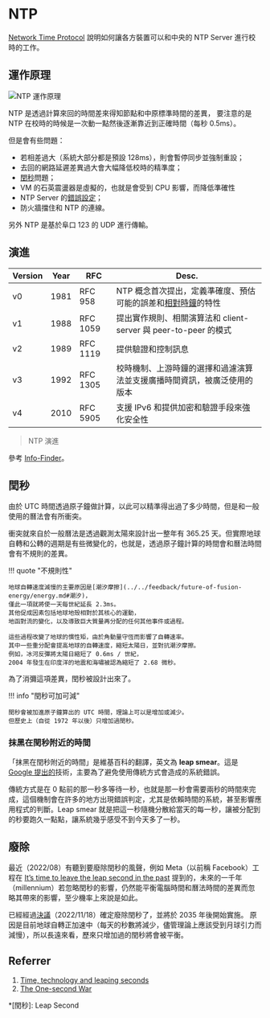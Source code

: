 # NTP

[Network Time Protocol](http://en.wikipedia.org/wiki/Network_Time_Protocol)
說明如何讓各方裝置可以和中央的 NTP Server 進行校時的工作。

## 運作原理

![NTP 運作原理](https://i.imgur.com/vx3MZ2B.png)

NTP 是透過計算來回的時間差來得知節點和中原標準時間的差異，
要注意的是 NTP 在校時的時候是一次動一點然後逐漸靠近到正確時間（每秒 0.5ms）。

但是會有些問題：

-   若相差過大（系統大部分都是預設 128ms），則會暫停同步並強制重設；
-   去回的網路延遲差異過大會大幅降低校時的精準度；
-   [閏秒](#閏秒)問題；
-   VM 的石英震盪器是虛擬的，也就是會受到 CPU 影響，而降低準確性
-   NTP Server 的[錯誤設定](https://blog.rapid7.com/2014/03/14/synchronizing-clocks-in-a-cassandra-cluster-pt-1-the-problem/)；
-   防火牆擋住和 NTP 的連線。

另外 NTP 是基於阜口 123 的 UDP 進行傳輸。

## 演進

| Version | Year | RFC | Desc. |
| - | - | - | - |
| v0 | 1981 | RFC 958 | NTP 概念首次提出，定義準確度、預估可能的誤差和[相對時鐘](../../feedback/designing-data-intensive-applications/distributed-env.md)的特性 |
| v1 | 1988 | RFC 1059 | 提出實作規則、相關演算法和 client-server 與 peer-to-peer 的模式 |
| v2 | 1989 | RFC 1119 | 提供驗證和控制訊息 |
| v3 | 1992 | RFC 1305 | 校時機制、上游時鐘的選擇和過濾演算法並支援廣播時間資訊，被廣泛使用的版本 |
| v4 | 2010 | RFC 5905 | 支援 IPv6 和提供加密和驗證手段來強化安全性 |

> NTP 演進

參考 [Info-Finder](https://info.support.huawei.com/info-finder/encyclopedia/en/NTP.html)。

## 閏秒

由於 UTC 時間透過原子鐘做計算，以此可以精準得出過了多少時間，但是和一般使用的曆法會有所衝突。

衝突就來自於一般曆法是透過觀測太陽來設計出一整年有 365.25 天。但實際地球自轉和公轉的週期是有些微變化的，也就是，透過原子鐘計算的時間會和曆法時間會有不規則的差異。

!!! quote "不規則性"

    地球自轉速度減慢的主要原因是[潮汐摩擦](../../feedback/future-of-fusion-energy/energy.md#潮汐)，
    僅此一項就將使一天每世紀延長 2.3ms。
    其他促成因素包括地球地殼相對於其核心的運動，
    地函對流的變化，以及導致巨大質量再分配的任何其他事件或過程。
    
    這些過程改變了地球的慣性矩，由於角動量守恆而影響了自轉速率。
    其中一些重分配會提高地球的自轉速度，縮短太陽日，並對抗潮汐摩擦。
    例如，冰河反彈將太陽日縮短了 0.6ms / 世紀，
    2004 年發生在印度洋的地震和海嘯被認為縮短了 2.68 微秒。

為了消彌這項差異，閏秒被設計出來了。

!!! info "閏秒可加可減"

    閏秒會被加進原子鐘算出的 UTC 時間，理論上可以是增加或減少。
    但歷史上（自從 1972 年以後）只增加過閏秒。

### 抹黑在閏秒附近的時間

「抹黑在閏秒附近的時間」是維基百科的翻譯，英文為 **leap smear**。這是 [Google 提出的](https://googleblog.blogspot.com/2011/09/time-technology-and-leaping-seconds.html)技術，主要為了避免使用傳統方式會造成的系統錯誤。

傳統方式是在 0 點前的那一秒多等待一秒，也就是那一秒會需要兩秒的時間來完成，這個機制會在許多的地方出現錯誤判定，尤其是依賴時間的系統，甚至影響應用程式的判斷。Leap smear 就是把這一秒隨機分散給當天的每一秒，讓被分配到的秒要跑久一點點，讓系統幾乎感受不到今天多了一秒。

## 廢除

最近（2022/08）有聽到要廢除閏秒的風聲，例如 Meta（以前稱 Facebook）工程在 [It’s time to leave the leap second in the past](https://engineering.fb.com/2022/07/25/production-engineering/its-time-to-leave-the-leap-second-in-the-past/) 提到的，未來的一千年（millennium）若忽略閏秒的影響，仍然能平衡電腦時間和曆法時間的差異而忽略其帶來的影響，至少機率上來說是如此。

已經經過[決議](https://www.nature.com/articles/d41586-022-03783-5)（2022/11/18）確定廢除閏秒了，並將於 2035 年後開始實施。
原因是目前地球自轉正加速中（每天的秒數將減少，儘管理論上應該受到月球引力而減慢），所以長遠來看，歷來只增加過的閏秒將會被平衡。

## Referrer

1. [Time, technology and leaping seconds](https://googleblog.blogspot.com/2011/09/time-technology-and-leaping-seconds.html)
2. [The One-second War](https://queue.acm.org/detail.cfm?id=1967009)

<!-- prettier-ignore-start -->
*[閏秒]: Leap Second
<!-- prettier-ignore-end -->
